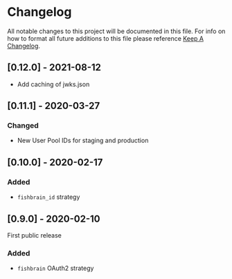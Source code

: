 # Changelog

All notable changes to this project will be documented in this file. For info on how to format all future additions to this file please reference [Keep A Changelog](https://keepachangelog.com/en/1.0.0/).

## [0.12.0] - 2021-08-12

- Add caching of jwks.json

## [0.11.1] - 2020-03-27

### Changed

- New User Pool IDs for staging and production

## [0.10.0] - 2020-02-17

### Added

- `fishbrain_id` strategy

## [0.9.0] - 2020-02-10

First public release

### Added

- `fishbrain` OAuth2 strategy
